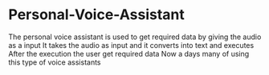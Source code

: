 # Personal-Voice-Assistant
The personal voice assistant is used to get required data by giving the audio as a input
It takes the audio as input and it converts into text and executes
After the execution the user get required data 
Now a days many of using this type of voice assistants

